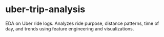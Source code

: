 # uber-trip-analysis
EDA on Uber ride logs. Analyzes ride purpose, distance patterns, time of day, and trends using feature engineering and visualizations.
